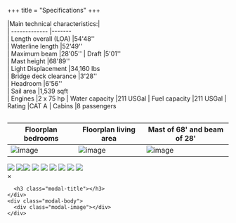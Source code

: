 +++
title = "Specifications"
+++



|Main technical characteristics:|                                 
| -------------                 |-------     
| Length overall (LOA)          |54'48''     
| Waterline length              |52'49''                                         
| Maximum beam                  |28'05'' 
| Draft                         |5'01''   
| Mast height                   |68'89''   
| Light Displacement            |34,160 Ibs   
| Bridge deck clearance         |3'28''  
| Headroom                      |6'56''   
| Sail area                     |1,539 sqft                                       
| Engines                       |2 x 75 hp
| Water capacity                |211 USGal
| Fuel capacity                 |211 USGal
| Rating                        |CAT A
| Cabins                        |8 passengers


|Floorplan bedrooms| Floorplan living area |Mast of 68' and beam of 28'            	                       
| -------------    |-------                | ------------
|![image](/images/s_floorplan-level1.png) | ![image](/images/s_floorplan-level2.png) |  ![image](/images/s_catamaran-graphic.png)    
            

<div class="container-fluid">
    <div id="gallery" data-toggle="modal-gallery" data-target="#modal-gallery">
		    <a data-gallery = "gallery" data-href=/images/greenboats/inside-overview2.jpg title=>
		    	<img src="/images/s_150x100_inside-overview2.jpg" /></a>
		    <a data-gallery = "gallery" data-href=/images/greenboats/inside-overview3.jpg title=>
		    	<img src="/images/s_150x100_inside-overview3.jpg" /></a><a data-gallery = "gallery" data-href=/images/greenboats/outside-overview.jpg title=><img src="/images/s_150x100_outside-overview.jpg" /></a>
		    <a data-gallery = "gallery" data-href=/images/greenboats/sailing-front-zoomed.jpg title=>
		    	<img src="/images/s_150x100_sailing-front-zoomed.jpg" /></a>
		    <a data-gallery = "gallery" data-href=/images/greenboats/stairs.JPG title=>
		    	<img src="/images/s_150x100_stairs.JPG" /></a>
		    <a data-gallery = "gallery" data-href=/images/greenboats/activities-trailer.jpg title=>
		        <img src="/images/s_150x100_activities-trailer.jpg" /></a>
		    <a data-gallery = "gallery" data-href=/images/greenboats/catamaran-graphic.png title=>
		    	<img src="/images/s_150x100_catamaran-graphic.png" /></a>
		    <a data-gallery = "gallery" data-href=/images/greenboats/floorplan-level2.png title=>
		    	<img src="/images/s_150x100_floorplan-level2.png" /></a>
		    <a data-gallery = "gallery" data-href=/images/greenboats/floorplan-level1.png title=>
		    	<img src="/images/s_150x100_floorplan-level1.png" /></a>
    </div>
</div>
<div id="modal-gallery" class="modal modal-gallery hide fade modal-loading modal-fullscreen" tabindex="-1"  aria-hidden="true">
    <div class="modal-header"> <a class="close" data-dismiss="modal">&times;</a>

      <h3 class="modal-title"></h3>
    </div>
    <div class="modal-body">
      <div class="modal-image"></div>
    </div>
  </div>

<style type="text/css">
table{
	float: left;
}
  .container-fluid {
    display: inline-block;
}
</style>